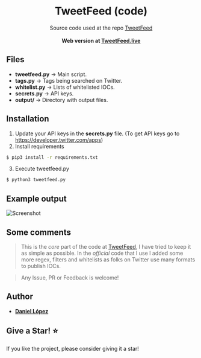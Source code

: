 <div align="center">
  <h1 align="center">TweetFeed (code)</h1>

  <p align="center">
    Source code used at the repo <a href="https://github.com/0xDanielLopez/TweetFeed">TweetFeed</a>
    <br />
    <br />
    <strong>Web version at <a href="https://tweetfeed.live/">TweetFeed.live</a></strong>
  </p>
</div>

## Files

  - **tweetfeed.py** → Main script.
  - **tags.py** → Tags being searched on Twitter.
  - **whitelist.py** → Lists of whitelisted IOCs.
  - **secrets.py** → API keys.
  - **output/** → Directory with output files.

## Installation

1. Update your API keys in the **secrets.py** file. (To get API keys go to https://developer.twitter.com/apps)
2. Install requirements
```sh
$ pip3 install -r requirements.txt
```
3. Execute tweetfeed.py
```sh
$ python3 tweetfeed.py
```
## Example output

![Screenshot](https://user-images.githubusercontent.com/10616960/194862040-cc78c1aa-808a-4b91-a3b7-b810e28f9cc4.png)

## Some comments

> This is the *core* part of the code at <a href="https://github.com/0xDanielLopez/TweetFeed">TweetFeed</a>, I have tried to keep it as simple as possible.
> In the *official* code that I use I added some more regex, filters and whitelists as folks on Twitter use many formats to publish IOCs.

> Any Issue, PR or Feedback is welcome!

## Author
* [**Daniel López**](https://twitter.com/0xDanielLopez)

## Give a Star! :star:
If you like the project, please consider giving it a star!

